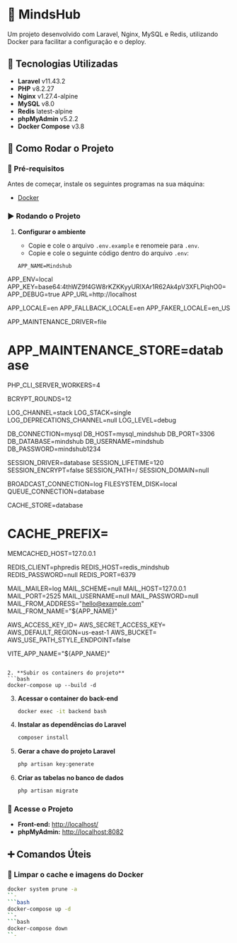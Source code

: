 # 🧠 MindsHub  

Um projeto desenvolvido com Laravel, Nginx, MySQL e Redis, utilizando Docker para facilitar a configuração e o deploy.  

## 📌 Tecnologias Utilizadas  

- **Laravel** v11.43.2  
- **PHP** v8.2.27  
- **Nginx** v1.27.4-alpine  
- **MySQL** v8.0  
- **Redis** latest-alpine  
- **phpMyAdmin** v5.2.2  
- **Docker Compose** v3.8  

## 🚀 Como Rodar o Projeto  

### 🔧 Pré-requisitos  

Antes de começar, instale os seguintes programas na sua máquina:  

- [Docker](https://www.docker.com/)

### ▶️ Rodando o Projeto  

1. **Configurar o ambiente**  
   - Copie e cole o arquivo `.env.example` e renomeie para `.env`.  
   - Copie e cole o seguinte código dentro do arquivo `.env`:  

   ```env
   APP_NAME=Mindshub
APP_ENV=local
APP_KEY=base64:4thWZ9f4GW8rKZKKyyURlXAr1R62Ak4pV3XFLPiqhO0=
APP_DEBUG=true
APP_URL=http://localhost

APP_LOCALE=en
APP_FALLBACK_LOCALE=en
APP_FAKER_LOCALE=en_US

APP_MAINTENANCE_DRIVER=file
# APP_MAINTENANCE_STORE=database

PHP_CLI_SERVER_WORKERS=4

BCRYPT_ROUNDS=12

LOG_CHANNEL=stack
LOG_STACK=single
LOG_DEPRECATIONS_CHANNEL=null
LOG_LEVEL=debug

DB_CONNECTION=mysql
DB_HOST=mysql_mindshub
DB_PORT=3306
DB_DATABASE=mindshub
DB_USERNAME=mindshub
DB_PASSWORD=mindshub1234

SESSION_DRIVER=database
SESSION_LIFETIME=120
SESSION_ENCRYPT=false
SESSION_PATH=/
SESSION_DOMAIN=null

BROADCAST_CONNECTION=log
FILESYSTEM_DISK=local
QUEUE_CONNECTION=database

CACHE_STORE=database
# CACHE_PREFIX=

MEMCACHED_HOST=127.0.0.1

REDIS_CLIENT=phpredis
REDIS_HOST=redis_mindshub
REDIS_PASSWORD=null
REDIS_PORT=6379

MAIL_MAILER=log
MAIL_SCHEME=null
MAIL_HOST=127.0.0.1
MAIL_PORT=2525
MAIL_USERNAME=null
MAIL_PASSWORD=null
MAIL_FROM_ADDRESS="hello@example.com"
MAIL_FROM_NAME="${APP_NAME}"

AWS_ACCESS_KEY_ID=
AWS_SECRET_ACCESS_KEY=
AWS_DEFAULT_REGION=us-east-1
AWS_BUCKET=
AWS_USE_PATH_STYLE_ENDPOINT=false

VITE_APP_NAME="${APP_NAME}"
   ```

2. **Subir os containers do projeto**  
   ```bash
   docker-compose up --build -d
   ```

3. **Acessar o container do back-end**  
   ```bash
   docker exec -it backend bash
   ```

4. **Instalar as dependências do Laravel**  
   ```bash
   composer install
   ```

5. **Gerar a chave do projeto Laravel**  
   ```bash
   php artisan key:generate
   ```

6. **Criar as tabelas no banco de dados**  
   ```bash
   php artisan migrate
   ```

### 🎯 Acesse o Projeto  

- **Front-end:** [http://localhost/](http://localhost/)  
- **phpMyAdmin:** [http://localhost:8082](http://localhost:8082)

## ➕ Comandos Úteis  

### 🔄 Limpar o cache e imagens do Docker  
```bash
docker system prune -a
``-
```bash
docker-compose up -d
``-
```bash
docker-compose down
``-
